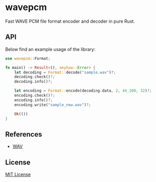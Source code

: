# wavepcm

Fast WAVE PCM file format encoder and decoder in pure Rust.

## API

Below find an example usage of the library:

```rust
use wavepcm::Format;

fn main() -> Result<(), anyhow::Error> {
    let decoding = Format::decode("sample.wav")?;
    decoding.check()?;
    decoding.info()?;

    let encoding = Format::encode(decoding.data, 2, 44_100, 32)?;
    encoding.check()?;
    encoding.info()?;
    encoding.write("sample_new.wav")?;

    Ok(())
}
```

## References

- [WAV](https://en.wikipedia.org/wiki/WAV)

## License

[MIT License](LICENSE)
